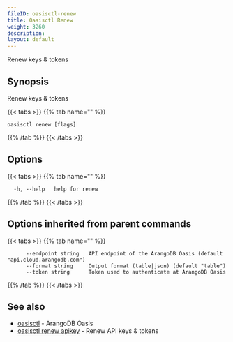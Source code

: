 ```yaml
---
fileID: oasisctl-renew
title: Oasisctl Renew
weight: 3260
description: 
layout: default
---
```

Renew keys & tokens

## Synopsis

Renew keys & tokens

{{< tabs >}}
{{% tab name="" %}}
```
oasisctl renew [flags]
```
{{% /tab %}}
{{< /tabs >}}

## Options

{{< tabs >}}
{{% tab name="" %}}
```
  -h, --help   help for renew
```
{{% /tab %}}
{{< /tabs >}}

## Options inherited from parent commands

{{< tabs >}}
{{% tab name="" %}}
```
      --endpoint string   API endpoint of the ArangoDB Oasis (default "api.cloud.arangodb.com")
      --format string     Output format (table|json) (default "table")
      --token string      Token used to authenticate at ArangoDB Oasis
```
{{% /tab %}}
{{< /tabs >}}

## See also

* [oasisctl](../oasisctl-options)	 - ArangoDB Oasis
* [oasisctl renew apikey](oasisctl-renew-apikey)	 - Renew API keys & tokens

